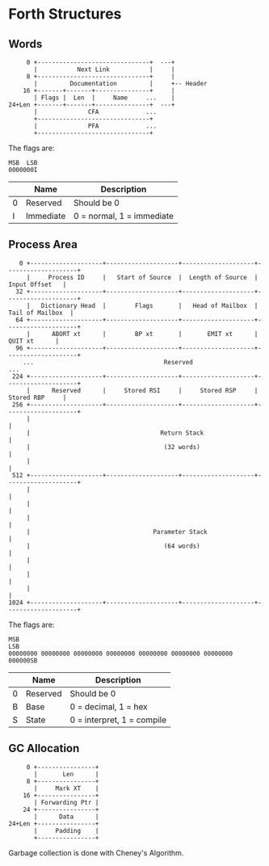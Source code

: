 Forth Structures
================

Words
-----

```
     0 +-------------------------------+  ---+
       |           Next Link           |     |
     8 +-------------------------------+     |
       |         Documentation         |     +-- Header
    16 +-------+-------+---------------+     |
       | Flags |  Len  |     Name     ...    |
24+Len +-------+-------+---------------+  ---+
       |              CFA             ...
       +-------------------------------+
       |              PFA             ...
       +-------------------------------+
```

The flags are:

```
MSB  LSB
0000000I
```

|   | Name      | Description               |
|---|-----------|---------------------------|
| 0 | Reserved  | Should be 0               |
| I | Immediate | 0 = normal, 1 = immediate |

Process Area
------------

```
   0 +--------------------+--------------------+--------------------+--------------------+
     |     Process ID     |   Start of Source  |  Length of Source  |     Input Offset   |
  32 +--------------------+--------------------+--------------------+--------------------+
	 |   Dictionary Head  |        Flags       |   Head of Mailbox  |   Tail of Mailbox  |
  64 +--------------------+--------------------+--------------------+--------------------+
	 |      ABORT xt      |        BP xt       |       EMIT xt      |       QUIT xt      |
  96 +--------------------+--------------------+--------------------+--------------------+
    ...                                    Reserved                                     ...
 224 +--------------------+--------------------+--------------------+--------------------+
     |      Reserved      |     Stored RSI     |     Stored RSP     |     Stored RBP     |
 256 +--------------------+--------------------+--------------------+--------------------+
     |                                                                                   |
     |                                    Return Stack                                   |
     |                                     (32 words)                                    |
     |                                                                                   |
 512 +--------------------+--------------------+--------------------+--------------------+
     |                                                                                   |
     |                                                                                   |
     |                                                                                   |
     |                                  Parameter Stack                                  |
     |                                     (64 words)                                    |
     |                                                                                   |
     |                                                                                   |
     |                                                                                   |
1024 +--------------------+--------------------+--------------------+--------------------+
```

The flags are:

```
MSB                                                                 LSB
00000000 00000000 00000000 00000000 00000000 00000000 00000000 000000SB
```

|   | Name     | Description                |
|---|----------|----------------------------|
| 0 | Reserved | Should be 0                |
| B | Base     | 0 = decimal, 1 = hex       |
| S | State    | 0 = interpret, 1 = compile |

GC Allocation
-------------

```
     0 +----------------+
       |       Len      |
     8 +----------------+
       |     Mark XT    |
    16 +----------------+
       | Forwarding Ptr |
    24 +----------------+
       |      Data      |
24+Len +----------------+
       |     Padding    |
       +----------------+
```

Garbage collection is done with Cheney's Algorithm.
